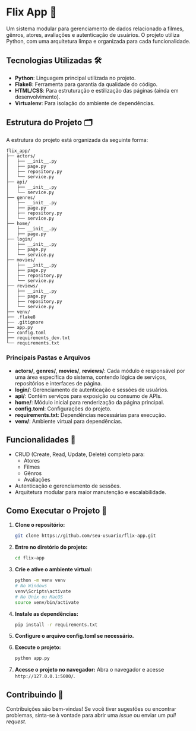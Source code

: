 # Flix App 🎥

Um sistema modular para gerenciamento de dados relacionado a filmes, gênros, atores, avaliações e autenticação de usuários. O projeto utiliza Python, com uma arquitetura limpa e organizada para cada funcionalidade.

## Tecnologias Utilizadas 🛠️

- **Python**: Linguagem principal utilizada no projeto.
- **Flake8**: Ferramenta para garantia da qualidade do código.
- **HTML/CSS**: Para estruturação e estilização das páginas (ainda em desenvolvimento).
- **Virtualenv**: Para isolação do ambiente de dependências.

## Estrutura do Projeto 🗂️

A estrutura do projeto está organizada da seguinte forma:

```
flix_app/
├── actors/
│   ├── __init__.py
│   ├── page.py
│   ├── repository.py
│   └── service.py
├── api/
│   ├── __init__.py
│   └── service.py
├── genres/
│   ├── __init__.py
│   ├── page.py
│   ├── repository.py
│   └── service.py
├── home/
│   ├── __init__.py
│   ├── page.py
├── login/
│   ├── __init__.py
│   ├── page.py
│   └── service.py
├── movies/
│   ├── __init__.py
│   ├── page.py
│   ├── repository.py
│   └── service.py
├── reviews/
│   ├── __init__.py
│   ├── page.py
│   ├── repository.py
│   └── service.py
├── venv/
├── .flake8
├── .gitignore
├── app.py
├── config.toml
├── requirements_dev.txt
└── requirements.txt
```

### Principais Pastas e Arquivos

- **actors/**, **genres/**, **movies/**, **reviews/**: Cada módulo é responsável por uma área específica do sistema, contendo lógica de serviços, repositórios e interfaces de página.
- **login/**: Gerenciamento de autenticação e sessões de usuários.
- **api/**: Contém serviços para exposição ou consumo de APIs.
- **home/**: Módulo inicial para renderização da página principal.
- **config.toml**: Configurações do projeto.
- **requirements.txt**: Dependências necessárias para execução.
- **venv/**: Ambiente virtual para dependências.

## Funcionalidades 🚀

- CRUD (Create, Read, Update, Delete) completo para:
  - Atores
  - Filmes
  - Gênros
  - Avaliações
- Autenticação e gerenciamento de sessões.
- Arquitetura modular para maior manutenção e escalabilidade.

## Como Executar o Projeto 🔧

1. **Clone o repositório:**
   ```bash
   git clone https://github.com/seu-usuario/flix-app.git
   ```
2. **Entre no diretório do projeto:**
   ```bash
   cd flix-app
   ```
3. **Crie e ative o ambiente virtual:**
   ```bash
   python -m venv venv
   # No Windows
   venv\Scripts\activate
   # No Unix ou MacOS
   source venv/bin/activate
   ```
4. **Instale as dependências:**
   ```bash
   pip install -r requirements.txt
   ```
5. **Configure o arquivo config.toml se necessário.**

6. **Execute o projeto:**
   ```bash
   python app.py
   ```
7. **Acesse o projeto no navegador:**
   Abra o navegador e acesse `http://127.0.0.1:5000/`.

## Contribuindo 🤝

Contribuições são bem-vindas! Se você tiver sugestões ou encontrar problemas, sinta-se à vontade para abrir uma *issue* ou enviar um *pull request*.

